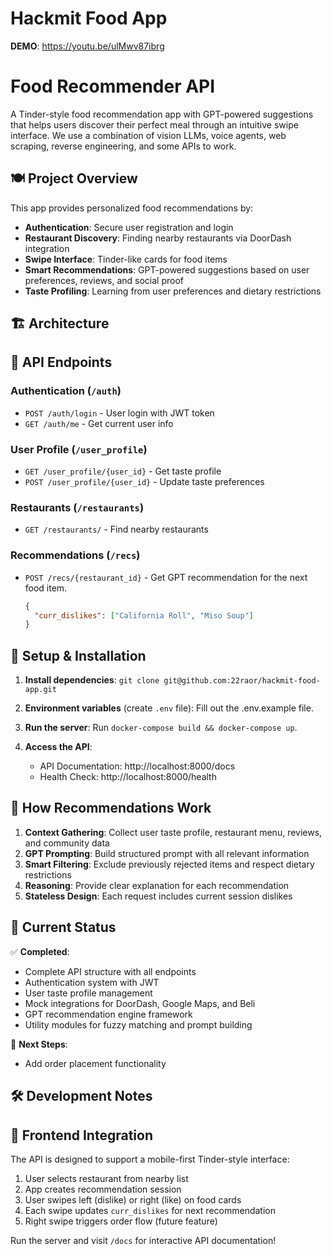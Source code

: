 # Hackmit Food App

**DEMO**: https://youtu.be/ulMwv87ibrg

# Food Recommender API

A Tinder-style food recommendation app with GPT-powered suggestions that helps users discover their perfect meal through an intuitive swipe interface. We use a combination of vision LLMs, voice agents, web scraping, reverse engineering, and some APIs to work.

## 🍽️ Project Overview

This app provides personalized food recommendations by:
- **Authentication**: Secure user registration and login
- **Restaurant Discovery**: Finding nearby restaurants via DoorDash integration
- **Swipe Interface**: Tinder-like cards for food items
- **Smart Recommendations**: GPT-powered suggestions based on user preferences, reviews, and social proof
- **Taste Profiling**: Learning from user preferences and dietary restrictions

## 🏗️ Architecture

## 🚀 API Endpoints

### Authentication (`/auth`)
- `POST /auth/login` - User login with JWT token
- `GET /auth/me` - Get current user info

### User Profile (`/user_profile`)
- `GET /user_profile/{user_id}` - Get taste profile
- `POST /user_profile/{user_id}` - Update taste preferences

### Restaurants (`/restaurants`)
- `GET /restaurants/` - Find nearby restaurants

### Recommendations (`/recs`)
- `POST /recs/{restaurant_id}` - Get GPT recommendation for the next food item.
  ```json
  {
    "curr_dislikes": ["California Roll", "Miso Soup"]
  }
  ```

## 🔧 Setup & Installation

1. **Install dependencies**:
   `git clone git@github.com:22raor/hackmit-food-app.git`

2. **Environment variables** (create `.env` file):
   Fill out the .env.example file.

3. **Run the server**:
   Run `docker-compose build && docker-compose up`.

4. **Access the API**:
   - API Documentation: http://localhost:8000/docs
   - Health Check: http://localhost:8000/health

## 🧠 How Recommendations Work

1. **Context Gathering**: Collect user taste profile, restaurant menu, reviews, and community data
2. **GPT Prompting**: Build structured prompt with all relevant information
3. **Smart Filtering**: Exclude previously rejected items and respect dietary restrictions
4. **Reasoning**: Provide clear explanation for each recommendation
5. **Stateless Design**: Each request includes current session dislikes

## 🔮 Current Status

✅ **Completed**:
- Complete API structure with all endpoints
- Authentication system with JWT
- User taste profile management
- Mock integrations for DoorDash, Google Maps, and Beli
- GPT recommendation engine framework
- Utility modules for fuzzy matching and prompt building

🚧 **Next Steps**:
- Add order placement functionality

## 🛠️ Development Notes

## 📱 Frontend Integration

The API is designed to support a mobile-first Tinder-style interface:
1. User selects restaurant from nearby list
2. App creates recommendation session
3. User swipes left (dislike) or right (like) on food cards
4. Each swipe updates `curr_dislikes` for next recommendation
5. Right swipe triggers order flow (future feature)

Run the server and visit `/docs` for interactive API documentation!
